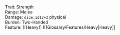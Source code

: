 Trait: Strength  
Range: Melee  
Damage: `dice:1d12+3` physical  
Burden: Two-Handed  
Feature: [[Heavy]]
![[Glossary/Features/Heavy|Heavy]]